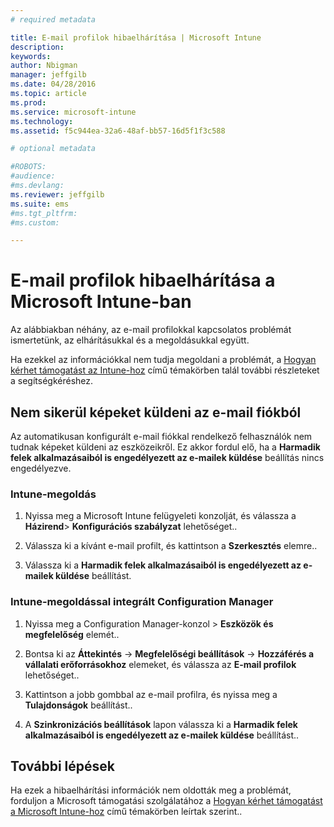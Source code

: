 ```yaml
---
# required metadata

title: E-mail profilok hibaelhárítása | Microsoft Intune
description:
keywords:
author: Nbigman
manager: jeffgilb
ms.date: 04/28/2016
ms.topic: article
ms.prod:
ms.service: microsoft-intune
ms.technology:
ms.assetid: f5c944ea-32a6-48af-bb57-16d5f1f3c588

# optional metadata

#ROBOTS:
#audience:
#ms.devlang:
ms.reviewer: jeffgilb
ms.suite: ems
#ms.tgt_pltfrm:
#ms.custom:

---
```


# E-mail profilok hibaelhárítása a Microsoft Intune-ban
Az alábbiakban néhány, az e-mail profilokkal kapcsolatos problémát ismertetünk, az elhárításukkal és a megoldásukkal együtt.

Ha ezekkel az információkkal nem tudja megoldani a problémát, a [Hogyan kérhet támogatást az Intune-hoz](how-to-get-support-for-microsoft-intune.md) című témakörben talál további részleteket a segítségkéréshez.


## Nem sikerül képeket küldeni az e-mail fiókból
Az automatikusan konfigurált e-mail fiókkal rendelkező felhasználók nem tudnak képeket küldeni az eszközeikről.
Ez akkor fordul elő, ha a **Harmadik felek alkalmazásaiból is engedélyezett az e-mailek küldése** beállítás nincs engedélyezve.

### Intune-megoldás

1.  Nyissa meg a Microsoft Intune felügyeleti konzolját, és válassza a **Házirend**&gt; **Konfigurációs szabályzat** lehetőséget..

2.  Válassza ki a kívánt e-mail profilt, és kattintson a **Szerkesztés** elemre..

3.  Válassza ki a **Harmadik felek alkalmazásaiból is engedélyezett az e-mailek küldése** beállítást.

### Intune-megoldással integrált Configuration Manager

1.  Nyissa meg a Configuration Manager-konzol &gt; **Eszközök és megfelelőség** elemét..

2.  Bontsa ki az **Áttekintés** -&gt; **Megfelelőségi beállítások** -&gt; **Hozzáférés a vállalati erőforrásokhoz** elemeket, és válassza az **E-mail profilok** lehetőséget..

3.  Kattintson a jobb gombbal az e-mail profilra, és nyissa meg a **Tulajdonságok** beállítást..

4.  A **Szinkronizációs beállítások** lapon válassza ki a **Harmadik felek alkalmazásaiból is engedélyezett az e-mailek küldése** beállítást..

## További lépések
Ha ezek a hibaelhárítási információk nem oldották meg a problémát, forduljon a Microsoft támogatási szolgálatához a [Hogyan kérhet támogatást a Microsoft Intune-hoz](how-to-get-support-for-microsoft-intune.md) című témakörben leírtak szerint..


<!--HONumber=May16_HO1-->


